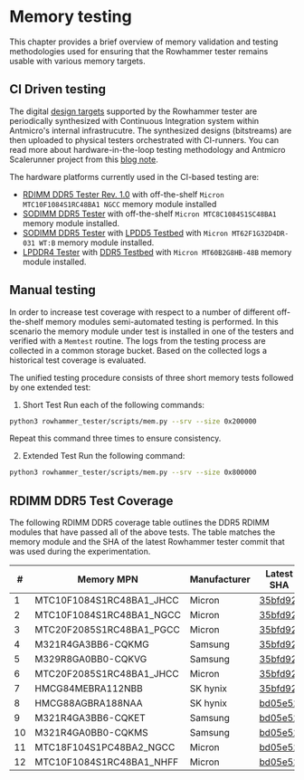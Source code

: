 # Memory testing

This chapter provides a brief overview of memory validation and testing methodologies used for ensuring that the Rowhammer tester remains usable with various memory targets. 

## CI Driven testing 

The digital [design targets](building_rowhammer) supported by the Rowhammer tester are periodically synthesized with Continuous Integration system within Antmicro's internal infrastrucutre.
The synthesized designs (bitstreams) are then uploaded to physical testers orchestrated with CI-runners.
You can read more about hardware-in-the-loop testing methodology and Antmicro Scalerunner project from this [blog note](https://antmicro.com/blog/2022/08/scalerunner-open-source-compute-cluster/).

The hardware platforms currently used in the CI-based testing are:

* [RDIMM DDR5 Tester Rev. 1.0](rdimm_ddr5_tester.md) with off-the-shelf `Micron MTC10F1084S1RC48BA1 NGCC` memory module installed
* [SODIMM DDR5 Tester](so_dimm_ddr5_tester.md) with off-the-shelf `Micron MTC8C1084S1SC48BA1` memory module installed. 
* [SODIMM DDR5 Tester](so_dimm_ddr5_tester.md) with [LPDD5 Testbed](lpddr5_testbed) with `Micron MT62F1G32D4DR-031 WT:B` memory module installed. 
* [LPDDR4 Tester](lpddr4_tester.md) with [DDR5 Testbed](ddr5_testbed) with `Micron MT60B2G8HB-48B` memory module installed. 

## Manual testing

In order to increase test coverage with respect to a number of different off-the-shelf memory modules semi-automated testing is performed.
In this scenario the memory module under test is installed in one of the testers and verified with a `Memtest` routine.
The logs from the testing process are collected in a common storage bucket.
Based on the collected logs a historical test coverage is evaluated.

The unified testing procedure consists of three short memory tests followed by one extended test:

1. Short Test
Run each of the following commands:
```bash
python3 rowhammer_tester/scripts/mem.py --srv --size 0x200000
```
Repeat this command three times to ensure consistency.

2. Extended Test
Run the following command:
```bash
python3 rowhammer_tester/scripts/mem.py --srv --size 0x800000
```

## RDIMM DDR5 Test Coverage

The following RDIMM DDR5 coverage table outlines the DDR5 RDIMM modules that have passed all of the above tests.
The table matches the memory module and the SHA of the latest Rowhammer tester commit that was used during the experimentation.

| #  | Memory MPN                | Manufacturer | Latest SHA                                                                                            |
|----|---------------------------|--------------|-------------------------------------------------------------------------------------------------------|
| 1  | MTC10F1084S1RC48BA1_JHCC  | Micron       | [35bfd92](https://github.com/antmicro/rowhammer-tester/tree/35bfd9252417346e4b1f38a753c22e0541185b9e) |
| 2  | MTC10F1084S1RC48BA1_NGCC  | Micron       | [35bfd92](https://github.com/antmicro/rowhammer-tester/tree/35bfd9252417346e4b1f38a753c22e0541185b9e) |
| 3  | MTC20F2085S1RC48BA1_PGCC  | Micron       | [35bfd92](https://github.com/antmicro/rowhammer-tester/tree/35bfd9252417346e4b1f38a753c22e0541185b9e) |
| 4  | M321R4GA3BB6-CQKMG        | Samsung      | [35bfd92](https://github.com/antmicro/rowhammer-tester/tree/35bfd9252417346e4b1f38a753c22e0541185b9e) |
| 5  | M329R8GA0BB0-CQKVG        | Samsung      | [35bfd92](https://github.com/antmicro/rowhammer-tester/tree/35bfd9252417346e4b1f38a753c22e0541185b9e) |
| 6  | MTC20F2085S1RC48BA1_JHCC  | Micron       | [35bfd92](https://github.com/antmicro/rowhammer-tester/tree/35bfd9252417346e4b1f38a753c22e0541185b9e) |
| 7  | HMCG84MEBRA112NBB         | SK hynix     | [35bfd92](https://github.com/antmicro/rowhammer-tester/tree/35bfd9252417346e4b1f38a753c22e0541185b9e) |
| 8  | HMCG88AGBRA188NAA         | SK hynix     | [bd05e52](https://github.com/antmicro/rowhammer-tester/tree/bd05e520f30fea3b554e495bb3a92d60d0a08c97) |
| 9  | M321R4GA3BB6-CQKET        | Samsung      | [bd05e52](https://github.com/antmicro/rowhammer-tester/tree/bd05e520f30fea3b554e495bb3a92d60d0a08c97) |
| 10 | M321R4GA0BB0-CQKMS        | Samsung      | [bd05e52](https://github.com/antmicro/rowhammer-tester/tree/bd05e520f30fea3b554e495bb3a92d60d0a08c97) |
| 11 | MTC18F104S1PC48BA2_NGCC   | Micron       | [bd05e52](https://github.com/antmicro/rowhammer-tester/tree/bd05e520f30fea3b554e495bb3a92d60d0a08c97) |
| 12 | MTC10F1084S1RC48BA1_NHFF  | Micron       | [bd05e52](https://github.com/antmicro/rowhammer-tester/tree/bd05e520f30fea3b554e495bb3a92d60d0a08c97) |
